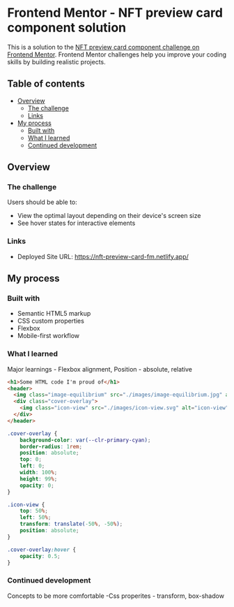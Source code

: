 # Frontend Mentor - NFT preview card component solution

This is a solution to the [NFT preview card component challenge on Frontend Mentor](https://www.frontendmentor.io/challenges/nft-preview-card-component-SbdUL_w0U). Frontend Mentor challenges help you improve your coding skills by building realistic projects. 

## Table of contents

- [Overview](#overview)
  - [The challenge](#the-challenge)
  - [Links](#links)
- [My process](#my-process)
  - [Built with](#built-with)
  - [What I learned](#what-i-learned)
  - [Continued development](#continued-development)

## Overview

### The challenge

Users should be able to:

- View the optimal layout depending on their device's screen size
- See hover states for interactive elements

### Links

- Deployed Site URL: https://nft-preview-card-fm.netlify.app/

## My process

### Built with

- Semantic HTML5 markup
- CSS custom properties
- Flexbox
- Mobile-first workflow

### What I learned

Major learnings - Flexbox alignment, Position - absolute, relative

```html
<h1>Some HTML code I'm proud of</h1>
<header>
  <img class="image-equilibrium" src="./images/image-equilibrium.jpg" alt="icon-equilibrium">
  <div class="cover-overlay">
    <img class="icon-view" src="./images/icon-view.svg" alt="icon-view">
  </div>
</header>
```
```css - I'm proud of 
.cover-overlay {
    background-color: var(--clr-primary-cyan);
    border-radius: 1rem;
    position: absolute;
    top: 0;
    left: 0;
    width: 100%;
    height: 99%;
    opacity: 0;
}

.icon-view {
    top: 50%;
    left: 50%;
    transform: translate(-50%, -50%);
    position: absolute;
}

.cover-overlay:hover {
    opacity: 0.5;
}
```

### Continued development

Concepts to be more comfortable
-Css properites - transform, box-shadow
